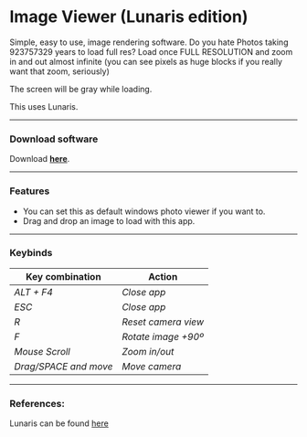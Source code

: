# Image Viewer (Lunaris edition)

Simple, easy to use, image rendering software. Do you hate Photos taking 923757329 years to load full res? Load once FULL RESOLUTION and zoom in and out almost infinite (you can see pixels as huge blocks if you really want that zoom, seriously)

The screen will be gray while loading.

This uses Lunaris.

---

### Download software
Download **[here](https://github.com/Lohkdesgds/ImageViewer/releases)**.

---

### Features
* You can set this as default windows photo viewer if you want to.
* Drag and drop an image to load with this app.
 
---

### Keybinds

Key combination | Action
-------- | ---------
*ALT + F4* | *Close app*
*ESC* | *Close app*
*R* | *Reset camera view*
*F* | *Rotate image +90º*
*Mouse Scroll* | *Zoom in/out*
*Drag/SPACE and move* | *Move camera*


---

### References:

Lunaris can be found [here](https://github.com/Lohkdesgds/Lunaris)